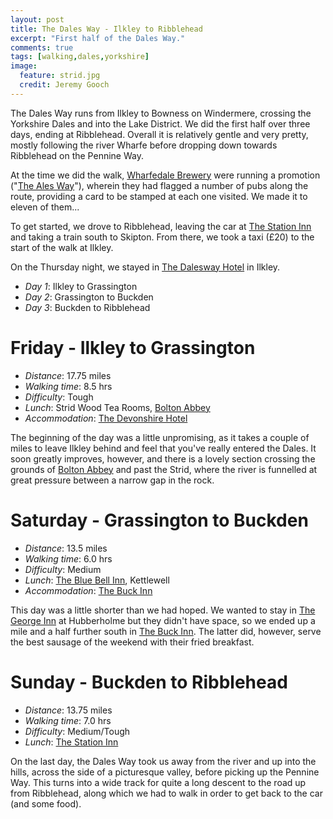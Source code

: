 ```yaml
---
layout: post
title: The Dales Way - Ilkley to Ribblehead
excerpt: "First half of the Dales Way."
comments: true
tags: [walking,dales,yorkshire]
image:
  feature: strid.jpg
  credit: Jeremy Gooch
---
```


The Dales Way runs from Ilkley to Bowness on Windermere, crossing the Yorkshire Dales and into the Lake District.  We did the first half over three days, ending at Ribblehead.  Overall it is relatively gentle and very pretty, mostly following the river Wharfe before dropping down towards Ribblehead on the Pennine Way.

At the time we did the walk, [Wharfedale Brewery] were running a promotion ("[The Ales Way]"), wherein they had flagged a number of pubs along the route, providing a card to be stamped at each one visited.  We made it to eleven of them...

To get started, we drove to Ribblehead, leaving the car at [The Station Inn] and taking a train south to Skipton.  From there, we took a taxi (£20) to the start of the walk at Ilkley.

On the Thursday night, we stayed in [The Dalesway Hotel] in Ilkley.

- *Day 1*: Ilkley to Grassington
- *Day 2*: Grassington to Buckden
- *Day 3*: Buckden to Ribblehead


# Friday - Ilkley to Grassington

- *Distance*: 17.75 miles
- *Walking time*: 8.5 hrs
- *Difficulty*: Tough
- *Lunch*: Strid Wood Tea Rooms, [Bolton Abbey]
- *Accommodation*: [The Devonshire Hotel]

The beginning of the day was a little unpromising, as it takes a couple of miles to leave Ilkley behind and feel that you've really entered the Dales.  It soon greatly improves, however, and there is a lovely section crossing the grounds of [Bolton Abbey] and past the Strid, where the river is funnelled at great pressure between a narrow gap in the rock.


# Saturday - Grassington to Buckden

- *Distance*: 13.5 miles
- *Walking time*: 6.0 hrs
- *Difficulty*: Medium
- *Lunch*: [The Blue Bell Inn], Kettlewell
- *Accommodation*: [The Buck Inn]

This day was a little shorter than we had hoped.  We wanted to stay in [The George Inn] at Hubberholme but they didn't have space, so we ended up a mile and a half further south in [The Buck Inn].  The latter did, however, serve the best sausage of the weekend with their fried breakfast.


# Sunday - Buckden to Ribblehead

- *Distance*: 13.75 miles
- *Walking time*: 7.0 hrs
- *Difficulty*: Medium/Tough
- *Lunch*: [The Station Inn]

On the last day, the Dales Way took us away from the river and up into the hills, across the side of a picturesque valley, before picking up the Pennine Way.  This turns into a wide track for quite a long descent to the road up from Ribblehead, along which we had to walk in order to get back to the car (and some food).


[The Dalesway Hotel]: http://thedaleswayhotel.co.uk
[Wharfedale Brewery]: http://www.wharfedalebrewery.com
[The Ales Way]: http://thealesway.com/
[The Station Inn]: http://www.thestationinn.net
[Bolton Abbey]: http://boltonabbey.com/
[The Devonshire Hotel]: http://www.thedevonshiregrassington.co.uk/
[The Blue Bell Inn]: http://www.bluebellkettlewell.co.uk/
[The George Inn]: http://www.thegeorge-inn.co.uk/
[The Buck Inn]: http://buckinnbuckden.co.uk/